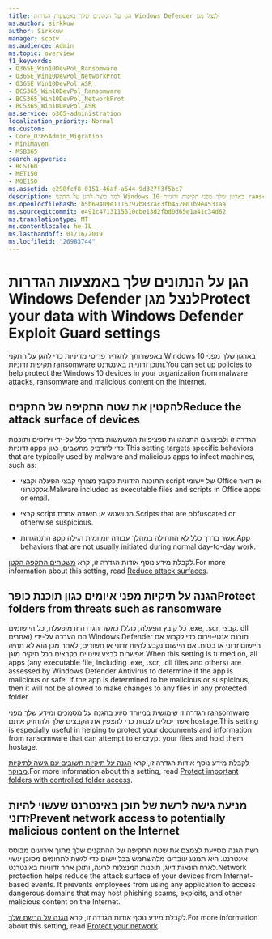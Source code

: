 ```yaml
---
title: הגן על הנתונים שלך באמצעות הגדרות Windows Defender לנצל מגן
ms.author: sirkkuw
author: Sirkkuw
manager: scotv
ms.audience: Admin
ms.topic: overview
f1_keywords:
- O365E_Win10DevPol_Ransomware
- O365E_Win10DevPol_NetworkProt
- O365E_Win10DevPol_ASR
- BCS365_Win10DevPol_Ransomware
- BCS365_Win10DevPol_NetworkProt
- BCS365_Win10DevPol_ASR
ms.service: o365-administration
localization_priority: Normal
ms.custom:
- Core_O365Admin_Migration
- MiniMaven
- MSB365
search.appverid:
- BCS160
- MET150
- MOE150
ms.assetid: e298fcf8-0151-46af-a644-9d327f3f5bc7
description: למד כיצד להגן על התקני Windows 10 בארגון שלך מפני תקיפות זדוניות ransomware ותוכן זדוניות באינטרנט.
ms.openlocfilehash: b5b69409e1116797b837ac3fb452801b9e4531aa
ms.sourcegitcommit: e491c4713115610cbe13d2fbd0d65e1a41c34d62
ms.translationtype: MT
ms.contentlocale: he-IL
ms.lasthandoff: 01/16/2019
ms.locfileid: "26983744"
---
```

# <a name="protect-your-data-with-windows-defender-exploit-guard-settings"></a><span data-ttu-id="b72d8-103">הגן על הנתונים שלך באמצעות הגדרות Windows Defender לנצל מגן</span><span class="sxs-lookup"><span data-stu-id="b72d8-103">Protect your data with Windows Defender Exploit Guard settings</span></span>

<span data-ttu-id="b72d8-104">באפשרותך להגדיר פריטי מדיניות כדי להגן על התקני Windows 10 בארגון שלך מפני תקיפות זדוניות ransomware ותוכן זדוניות באינטרנט.</span><span class="sxs-lookup"><span data-stu-id="b72d8-104">You can set up policies to help protect the Windows 10 devices in your organization from malware attacks, ransomware and malicious content on the internet.</span></span>
  
## <a name="reduce-the-attack-surface-of-devices"></a><span data-ttu-id="b72d8-105">להקטין את שטח התקיפה של התקנים</span><span class="sxs-lookup"><span data-stu-id="b72d8-105">Reduce the attack surface of devices</span></span>

<span data-ttu-id="b72d8-106">הגדרה זו ולביצועים התנהגויות ספציפיות המשמשות בדרך כלל על-ידי וירוסים ותוכנות זדוניות apps כדי להדביק מחשבים, כגון:</span><span class="sxs-lookup"><span data-stu-id="b72d8-106">This setting targets specific behaviors that are typically used by malware and malicious apps to infect machines, such as:</span></span>
  
- <span data-ttu-id="b72d8-107">התוכנה הזדונית כקובץ מצורף קבצי הפעלה וקבצי script של יישומי Office או דואר אלקטרוני.</span><span class="sxs-lookup"><span data-stu-id="b72d8-107">Malware included as executable files and scripts in Office apps or email.</span></span>
    
- <span data-ttu-id="b72d8-108">קבצי script מטושטש או חשודה אחרת.</span><span class="sxs-lookup"><span data-stu-id="b72d8-108">Scripts that are obfuscated or otherwise suspicious.</span></span>
    
- <span data-ttu-id="b72d8-109">התנהגויות app אשר בדרך כלל לא התחילה במהלך עבודה יומיומית רגילה.</span><span class="sxs-lookup"><span data-stu-id="b72d8-109">App behaviors that are not usually initiated during normal day-to-day work.</span></span>
    
<span data-ttu-id="b72d8-110">לקבלת מידע נוסף אודות הגדרה זו, קרא [משטחים התקפה הקטן](https://go.microsoft.com/fwlink/?linkid=870417).</span><span class="sxs-lookup"><span data-stu-id="b72d8-110">For more information about this setting, read [Reduce attack surfaces](https://go.microsoft.com/fwlink/?linkid=870417).</span></span>
  
## <a name="protect-folders-from-threats-such-as-ransomware"></a><span data-ttu-id="b72d8-111">הגנה על תיקיות מפני איומים כגון תוכנת כופר</span><span class="sxs-lookup"><span data-stu-id="b72d8-111">Protect folders from threats such as ransomware</span></span>

<span data-ttu-id="b72d8-p101">כאשר הגדרה זו מופעלת, כל היישומים (כל קובץ הפעלה, כולל .exe, .scr, קבצי. dll ואחרים) הם הערכה על-ידי Windows Defender תוכנת אנטי-וירוס כדי לקבוע אם היישום זדוני או בטוח. אם היישום נקבע להיות זדוני או חשודים, לאחר מכן הוא לא תהיה אפשרות לבצע שינויים בקבצים בכל תיקיה מוגן.</span><span class="sxs-lookup"><span data-stu-id="b72d8-p101">When this setting is turned on, all apps (any executable file, including .exe, .scr, .dll files and others) are assessed by Windows Defender Antivirus to determine if the app is malicious or safe. If the app is determined to be malicious or suspicious, then it will not be allowed to make changes to any files in any protected folder.</span></span>
  
<span data-ttu-id="b72d8-114">הגדרה זו שימושית במיוחד סיוע בהגנה על מסמכים ומידע שלך מפני ransomware אשר יכולים לנסות כדי להצפין את הקבצים שלך ולהחזיק אותם hostage.</span><span class="sxs-lookup"><span data-stu-id="b72d8-114">This setting is especially useful in helping to protect your documents and information from ransomware that can attempt to encrypt your files and hold them hostage.</span></span>
  
<span data-ttu-id="b72d8-115">לקבלת מידע נוסף אודות הגדרה זו, קרא [הגנה על תיקיות חשובים עם גישה לתיקיות מבוקר](https://go.microsoft.com/fwlink/?linkid=870418).</span><span class="sxs-lookup"><span data-stu-id="b72d8-115">For more information about this setting, read [Protect important folders with controlled folder access](https://go.microsoft.com/fwlink/?linkid=870418).</span></span>
  
## <a name="prevent-network-access-to-potentially-malicious-content-on-the-internet"></a><span data-ttu-id="b72d8-116">מניעת גישה לרשת של תוכן באינטרנט שעשוי להיות זדוני</span><span class="sxs-lookup"><span data-stu-id="b72d8-116">Prevent network access to potentially malicious content on the Internet</span></span>

<span data-ttu-id="b72d8-p102">רשת הגנה מסייעת לצמצם את שטח התקיפה של ההתקנים שלך מתוך אירועים מבוסס אינטרנט. היא תמנע עובדים מלהשתמש בכל יישום כדי לגשת לתחומים מסוכן עשוי לארח הונאות דיוג, תוכנות המנצלות לרעה, ותוכן אחר זדוניות באינטרנט.</span><span class="sxs-lookup"><span data-stu-id="b72d8-p102">Network protection helps reduce the attack surface of your devices from Internet-based events. It prevents employees from using any application to access dangerous domains that may host phishing scams, exploits, and other malicious content on the Internet.</span></span>
  
<span data-ttu-id="b72d8-119">לקבלת מידע נוסף אודות הגדרה זו, קרא [הגנה על הרשת שלך](https://go.microsoft.com/fwlink/?linkid=870419).</span><span class="sxs-lookup"><span data-stu-id="b72d8-119">For more information about this setting, read [Protect your network](https://go.microsoft.com/fwlink/?linkid=870419).</span></span>
  

